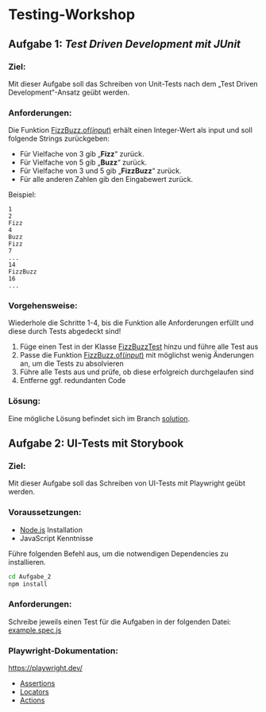 # Testing-Workshop

## Aufgabe 1: *Test Driven Development mit JUnit*

### Ziel:
Mit dieser Aufgabe soll das Schreiben von Unit-Tests nach dem „Test Driven Development“-Ansatz geübt werden.

### Anforderungen:
Die Funktion [FizzBuzz.of(*input*)](./Aufgabe_1/src/FizzBuzz.java) erhält einen Integer-Wert als input und soll folgende Strings zurückgeben:
* Für Vielfache von 3 gib „**Fizz**“ zurück.
* Für Vielfache von 5 gib „**Buzz**“ zurück.
* Für Vielfache von 3 und 5 gib „**FizzBuzz**“ zurück.
* Für alle anderen Zahlen gib den Eingabewert zurück.

Beispiel:
```
1
2
Fizz
4
Buzz
Fizz
7
...
14
FizzBuzz
16
...
```

### Vorgehensweise:
Wiederhole die Schritte 1-4, bis die Funktion alle Anforderungen erfüllt und diese durch Tests abgedeckt sind!

1. Füge einen Test in der Klasse [FizzBuzzTest](./Aufgabe_1/src/FizzBuzzTest.java) hinzu und führe alle Test aus
2. Passe die Funktion [FizzBuzz.of(*input*)](./Aufgabe_1/src/FizzBuzz.java) mit möglichst wenig Änderungen an, um die Tests zu absolvieren
3. Führe alle Tests aus und prüfe, ob diese erfolgreich durchgelaufen sind
4. Entferne ggf. redundanten Code

### Lösung:
Eine mögliche Lösung befindet sich im Branch [solution](/../../tree/solution).


## Aufgabe 2: UI-Tests mit Storybook

### Ziel:
Mit dieser Aufgabe soll das Schreiben von UI-Tests mit Playwright geübt werden.

### Voraussetzungen:
- [Node.js](https://nodejs.org/en/download/prebuilt-binaries) Installation
- JavaScript Kenntnisse

Führe folgenden Befehl aus, um die notwendigen Dependencies zu installieren.
```bash
cd Aufgabe_2
npm install
```

### Anforderungen:
Schreibe jeweils einen Test für die Aufgaben in der folgenden Datei: [example.spec.js](./Aufgabe_2/tests/example.spec.js)

### Playwright-Dokumentation:

https://playwright.dev/
- [Assertions](https://playwright.dev/docs/test-assertions)
- [Locators](https://playwright.dev/docs/locators)
- [Actions](https://playwright.dev/docs/input)